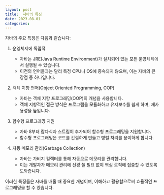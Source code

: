 ```yaml
---
layout: post
title:  자바의 특징
date: 2023-08-01
categories: 
---
```

자바의 주요 특징은 다음과 같습니다:

1. 운영체제에 독립적
   - 자바는 JRE(Java Runtime Environment)가 설치되어 있는 모든 운영체제에서 실행될 수 있습니다.
   - 이전의 언어들과는 달리 특정 CPU나 OS에 종속되지 않으며, 이는 자바의 큰 장점 중 하나입니다.

2. 객체 지향 언어(Object Oriented Programming, OOP)
   - 자바는 객체 지향 프로그래밍(OOP)의 개념을 사용합니다.
   - 객체 지향적인 접근 방식은 프로그램을 모듈화하고 유지보수를 쉽게 하며, 재사용성을 높입니다.

3. 함수형 프로그래밍 지원
   - 자바 8부터 람다식과 스트림이 추가되어 함수형 프로그래밍을 지원합니다.
   - 함수형 프로그래밍은 코드를 간결하게 만들고 병렬 처리를 용이하게 합니다.

4. 자동 메모리 관리(Garbage Collection)
   - 자바는 가비지 컬렉터를 통해 자동으로 메모리를 관리합니다.
   - 이는 개발자가 메모리 관리에 신경 쓸 필요 없이 핵심 로직에 집중할 수 있도록 도와줍니다.

이러한 특징들은 자바를 배울 때 중요한 개념이며, 이해하고 활용함으로써 효율적인 프로그래밍을 할 수 있습니다.
